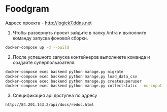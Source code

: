 # Foodgram

Адресс проекта - http://logick7.ddns.net

1. Чтобы развернуть проект зайдите в папку /infra и выполните команду запуска фоновой сборки.
```bash
docker-compose up -d --build
```
2. После успешного запуска контейнеров выполниете команда и создайте суперпользоателя.
```bash
docker-compose exec backend python manage.py migrate 
docker-compose exec backend python manage.py load_data_csv
docker-compose exec backend python manage.py createsuperuser 
docker-compose exec backend python manage.py collectstatic --no-input
```
3. Спецификация api доступна по адресу
```http
http://84.201.143.2/api/docs/redoc.html
```
